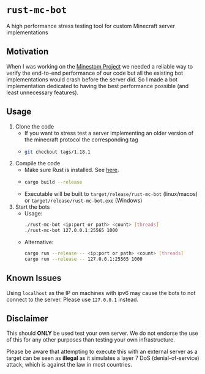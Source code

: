 # `rust-mc-bot`

A high performance stress testing tool for custom Minecraft server implementations

## Motivation

When I was working on the [Minestom Project](https://github.com/Minestom/Minestom) we needed a reliable way to verify the end-to-end performance of our code but all the existing bot implementations would crash before the server did. So I made a bot implementation dedicated to having the best performance possible (and least unnecessary features).

## Usage

1. Clone the code
    - If you want to stress test a server implementing an older version of the minecraft protocol the corresponding tag
    - ```bash
      git checkout tags/1.18.1
      ```
2. Compile the code
    - Make sure Rust is installed. See [here](https://rustup.rs).
    - ```bash
      cargo build --release
      ```
    - Executable will be built to `target/release/rust-mc-bot` (linux/macos) or `target/release/rust-mc-bot.exe` (Windows)
3. Start the bots
    - Usage:
      ```bash
      ./rust-mc-bot <ip:port or path> <count> [threads]
      ./rust-mc-bot 127.0.0.1:25565 1000
      ```
    - Alternative:
      ```bash
      cargo run --release -- <ip:port or path> <count> [threads]
      cargo run --release -- 127.0.0.1:25565 1000
      ```

## Known Issues

Using `localhost` as the IP on machines with ipv6 may cause the bots to not connect to the server. Please use `127.0.0.1` instead.

## Disclaimer

This should **ONLY** be used test your own server. We do not endorse the use of this for any other purposes than testing your own infrastructure.

Please be aware that attempting to execute this with an external server as a target can be seen as **illegal** as it simulates a layer 7 DoS (denial-of-service) attack, which is against the law in most countries.

